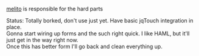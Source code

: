 [melito](http://github.com/melito) is responsible for the hard parts

Status:  Totally borked, don't use just yet.  Have basic jqTouch integration in place.  
         Gonna start wiring up forms and the such right quick.
         I like HAML, but it'll just get in the way right now.  
         Once this has better form I'll go back and clean everything up.